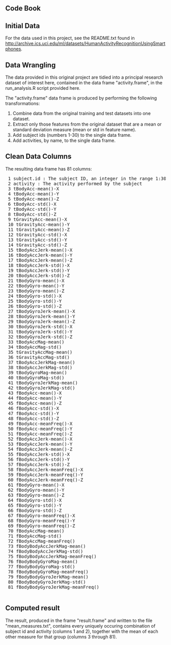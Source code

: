 ## Code Book
 
 ## Initial Data
 For the data used in this project, see the README.txt found in http://archive.ics.uci.edu/ml/datasets/HumanActivityRecognitionUsingSmartphones.  
 
 ## Data Wrangling
 The data provided in this original project are tidied into a principal research dataset of interest here, contained in the data frame "activity.frame", in the run_analysis.R script provided here.
 
 The "activity.frame" data frame is produced by performing the following transformations:
 
 1. Combine data from the original training and test datasets into one dataset.
 2. Extract only those features from the original dataset that are a mean or standard deviation measure (mean or std in feature name).
 2. Add subject ids (numbers 1-30) to the single data frame.
 3. Add activities, by name, to the single data frame.
 
 ## Clean Data Columns
 
 The resulting data frame has 81 columns:

<pre>
 1 subject.id : The subject ID, an integer in the range 1:30
 2 activity : The activity performed by the subject
 3 tBodyAcc-mean()-X
 4 tBodyAcc-mean()-Y
 5 tBodyAcc-mean()-Z
 6 tBodyAcc-std()-X
 7 tBodyAcc-std()-Y
 8 tBodyAcc-std()-Z
 9 tGravityAcc-mean()-X
 10 tGravityAcc-mean()-Y
 11 tGravityAcc-mean()-Z
 12 tGravityAcc-std()-X
 13 tGravityAcc-std()-Y
 14 tGravityAcc-std()-Z
 15 tBodyAccJerk-mean()-X
 16 tBodyAccJerk-mean()-Y
 17 tBodyAccJerk-mean()-Z
 18 tBodyAccJerk-std()-X
 19 tBodyAccJerk-std()-Y
 20 tBodyAccJerk-std()-Z
 21 tBodyGyro-mean()-X
 22 tBodyGyro-mean()-Y
 23 tBodyGyro-mean()-Z
 24 tBodyGyro-std()-X
 25 tBodyGyro-std()-Y
 26 tBodyGyro-std()-Z
 27 tBodyGyroJerk-mean()-X
 28 tBodyGyroJerk-mean()-Y
 29 tBodyGyroJerk-mean()-Z
 30 tBodyGyroJerk-std()-X
 31 tBodyGyroJerk-std()-Y
 32 tBodyGyroJerk-std()-Z
 33 tBodyAccMag-mean()
 34 tBodyAccMag-std()
 35 tGravityAccMag-mean()
 36 tGravityAccMag-std()
 37 tBodyAccJerkMag-mean()
 38 tBodyAccJerkMag-std()
 39 tBodyGyroMag-mean()
 40 tBodyGyroMag-std()
 41 tBodyGyroJerkMag-mean()
 42 tBodyGyroJerkMag-std()
 43 fBodyAcc-mean()-X
 44 fBodyAcc-mean()-Y
 45 fBodyAcc-mean()-Z
 46 fBodyAcc-std()-X
 47 fBodyAcc-std()-Y
 48 fBodyAcc-std()-Z
 49 fBodyAcc-meanFreq()-X
 50 fBodyAcc-meanFreq()-Y
 51 fBodyAcc-meanFreq()-Z
 52 fBodyAccJerk-mean()-X
 53 fBodyAccJerk-mean()-Y
 54 fBodyAccJerk-mean()-Z
 55 fBodyAccJerk-std()-X
 56 fBodyAccJerk-std()-Y
 57 fBodyAccJerk-std()-Z
 58 fBodyAccJerk-meanFreq()-X
 59 fBodyAccJerk-meanFreq()-Y
 60 fBodyAccJerk-meanFreq()-Z
 61 fBodyGyro-mean()-X
 62 fBodyGyro-mean()-Y
 63 fBodyGyro-mean()-Z
 64 fBodyGyro-std()-X
 65 fBodyGyro-std()-Y
 66 fBodyGyro-std()-Z
 67 fBodyGyro-meanFreq()-X
 68 fBodyGyro-meanFreq()-Y
 69 fBodyGyro-meanFreq()-Z
 70 fBodyAccMag-mean()
 71 fBodyAccMag-std()
 72 fBodyAccMag-meanFreq()
 73 fBodyBodyAccJerkMag-mean()
 74 fBodyBodyAccJerkMag-std()
 75 fBodyBodyAccJerkMag-meanFreq()
 76 fBodyBodyGyroMag-mean()
 77 fBodyBodyGyroMag-std()
 78 fBodyBodyGyroMag-meanFreq()
 79 fBodyBodyGyroJerkMag-mean()
 80 fBodyBodyGyroJerkMag-std()
 81 fBodyBodyGyroJerkMag-meanFreq()
 </pre>
 
 ## Computed result
 The result, produced in the frame "result.frame" and written to the file "mean_measures.txt", contains every uniquely occuring combination of subject id and activity (columns 1 and 2), together with the mean of each other measure for that group (columns 3 through 81).
